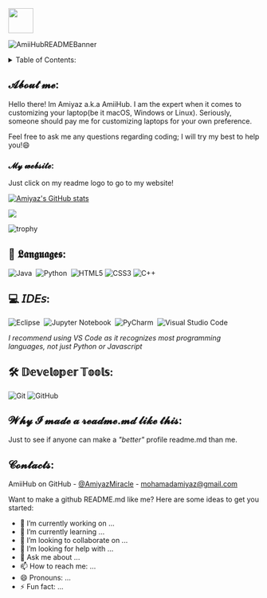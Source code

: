 <img src="https://media.giphy.com/media/VgCDAzcKvsR6OM0uWg/giphy.gif" width="50"> 

![AmiiHubREADMEBanner](https://user-images.githubusercontent.com/105401901/179960392-5f7632e6-f4b6-4de8-a445-4a7f90f86c1f.png)



<!-- TABLE OF CONTENTS -->
<details>
  <summary>Table of Contents:</summary>
  
  -  About me
  
  - Why I made a readme.md like this
  
  - Contacts
  </ol>
</details>



<!-- ABOUT ME -->
## 𝓐𝓫𝓸𝓾𝓽 𝓶𝓮:

Hello there! Im Amiyaz a.k.a AmiiHub. I am the expert when it comes to customizing your laptop(be it macOS, Windows or Linux). Seriously, someone should pay me for customizing laptops for your own preference. 

Feel free to ask me any questions regarding coding; I will try my best to help you!😄

<!-- MY WEBSITE -->
### 𝓜𝔂 𝔀𝓮𝓫𝓼𝓲𝓽𝓮:
Just click on my readme logo to go to my website!

[![Amiyaz's GitHub stats](https://github-readme-stats.vercel.app/api?username=AmiiHub&theme=gotham&custom_title=stats)](https://github.com/anuraghazra/github-readme-stats)

![](https://github-readme-streak-stats.herokuapp.com/?user=AmiiHub&theme=gotham&hide_border=false)<br/>


![trophy](https://github-profile-trophy.vercel.app/?username=AmiiHub&theme=onedark)



## 💬 𝕷𝖆𝖓𝖌𝖚𝖆𝖌𝖊𝖘:

![Java](https://img.shields.io/badge/Java-ED8B00?style=for-the-badge&logo=javascript&logoColor=white)&nbsp;
![Python](https://img.shields.io/badge/Python-3776AB?style=for-the-badge&logo=python&logoColor=white)&nbsp;
![HTML5](https://img.shields.io/badge/html5%20-%23E34F26.svg?&style=for-the-badge&logo=html5&logoColor=white)
![CSS3](https://img.shields.io/badge/css3%20-%231572B6.svg?&style=for-the-badge&logo=css3&logoColor=white)
![C++](https://img.shields.io/badge/c++%20-%2300599C.svg?&style=for-the-badge&logo=c%2B%2B&ogoColor=white)

## 💻 𝘐𝘋𝘌𝘴:

![Eclipse](https://img.shields.io/badge/Eclipse-FE7A16.svg?style=for-the-badge&logo=Eclipse&logoColor=white)&nbsp;
![Jupyter Notebook](https://img.shields.io/badge/jupyter-%23FA0F00.svg?style=for-the-badge&logo=jupyter&logoColor=white)&nbsp;
![PyCharm](https://img.shields.io/badge/pycharm-143?style=for-the-badge&logo=pycharm&logoColor=black&color=black&labelColor=green)&nbsp;
![Visual Studio Code](https://img.shields.io/badge/Visual%20Studio%20Code-0078d7.svg?style=for-the-badge&logo=visual-studio-code&logoColor=white)&nbsp;


*I recommend using VS Code as it recognizes most programming languages, not just Python or Javascript*

## 🛠 𝔻𝕖𝕧𝕖𝕝𝕠𝕡𝕖𝕣 𝕋𝕠𝕠𝕝𝕤:

![Git](https://img.shields.io/badge/-Git-F05032?style=for-the-badge&logo=git&logoColor=white)
![GitHub](https://img.shields.io/badge/-GitHub-000000?style=for-the-badge&logo=github&logoColor=white)


<!-- WHY I MADE A README>MD LIKE THIS: -->
## 𝓦𝓱𝔂 𝓘 𝓶𝓪𝓭𝓮 𝓪 𝓻𝓮𝓪𝓭𝓶𝓮.𝓶𝓭 𝓵𝓲𝓴𝓮 𝓽𝓱𝓲𝓼:

Just to see if anyone can make a *"better"* profile readme.md than me.

<!-- CONTACTS -->
## 𝓒𝓸𝓷𝓽𝓪𝓬𝓽𝓼:

AmiiHub on GitHub - [@AmiyazMiracle](https://twitter.com/AmiyazMiracle) - mohamadamiyaz@gmail.com

Want to make a github README.md like me? Here are some ideas to get you started:

- 🔭 I’m currently working on ...
- 🌱 I’m currently learning ...
- 👯 I’m looking to collaborate on ...
- 🤔 I’m looking for help with ...
- 💬 Ask me about ...
- 📫 How to reach me: ...
- 😄 Pronouns: ...
- ⚡ Fun fact: ...
